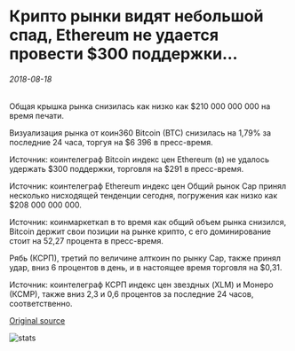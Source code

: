 # Крипто рынки видят небольшой спад, Ethereum не удается провести $300 поддержки...

###### 2018-08-18

Общая крышка рынка снизилась как низко как $210 000 000 000 на время печати.

Визуализация рынка от коин360 Bitcoin (BTC) снизилась на 1,79% за последние 24 часа, торгуя на $6 396 в пресс-время.

Источник: коинтелеграф Bitcoin индекс цен Ethereum (в) не удалось удержать $300 поддержки, торговля на $291 в пресс-время.

Источник: коинтелеграф Ethereum индекс цен Общий рынок Cap принял несколько нисходящей тенденции сегодня, погружения как низко как $208 000 000 000.

Источник: коинмаркеткап в то время как общий объем рынка снизился, Bitcoin держит свои позиции на рынке крипто, с его доминирование стоит на 52,27 процента в пресс-время.

Рябь (КСРП), третий по величине алткоин по рынку Cap, также принял удар, вниз 6 процентов в день, и в настоящее время торговля на $0,31.

Источник: коинтелеграф КСРП индекс цен звездных (XLM) и Монеро (КСМР), также вниз 2,3 и 0,6 процентов за последние 24 часов, соответственно.

[Original source](https://cointelegraph.com/news/crypto-markets-see-slight-slump-ethereum-fails-to-hold-300-support)

![stats](https://c.statcounter.com/11760860/0/a89fa40b/1/ "stats")